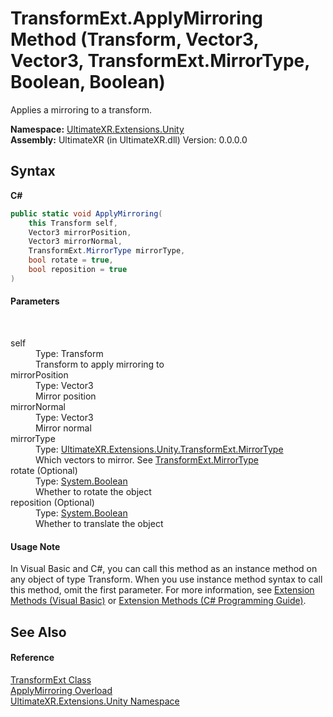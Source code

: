 # TransformExt.ApplyMirroring Method (Transform, Vector3, Vector3, TransformExt.MirrorType, Boolean, Boolean)
 

Applies a mirroring to a transform.

**Namespace:**&nbsp;<a href="N_UltimateXR_Extensions_Unity">UltimateXR.Extensions.Unity</a><br />**Assembly:**&nbsp;UltimateXR (in UltimateXR.dll) Version: 0.0.0.0

## Syntax

**C#**<br />
``` C#
public static void ApplyMirroring(
	this Transform self,
	Vector3 mirrorPosition,
	Vector3 mirrorNormal,
	TransformExt.MirrorType mirrorType,
	bool rotate = true,
	bool reposition = true
)
```


#### Parameters
&nbsp;<dl><dt>self</dt><dd>Type: Transform<br />Transform to apply mirroring to</dd><dt>mirrorPosition</dt><dd>Type: Vector3<br />Mirror position</dd><dt>mirrorNormal</dt><dd>Type: Vector3<br />Mirror normal</dd><dt>mirrorType</dt><dd>Type: <a href="T_UltimateXR_Extensions_Unity_TransformExt_MirrorType">UltimateXR.Extensions.Unity.TransformExt.MirrorType</a><br />Which vectors to mirror. See <a href="T_UltimateXR_Extensions_Unity_TransformExt_MirrorType">TransformExt.MirrorType</a></dd><dt>rotate (Optional)</dt><dd>Type: <a href="https://docs.microsoft.com/dotnet/api/system.boolean" target="_blank" rel="noopener noreferrer">System.Boolean</a><br />Whether to rotate the object</dd><dt>reposition (Optional)</dt><dd>Type: <a href="https://docs.microsoft.com/dotnet/api/system.boolean" target="_blank" rel="noopener noreferrer">System.Boolean</a><br />Whether to translate the object</dd></dl>

#### Usage Note
In Visual Basic and C#, you can call this method as an instance method on any object of type Transform. When you use instance method syntax to call this method, omit the first parameter. For more information, see <a href="https://docs.microsoft.com/dotnet/visual-basic/programming-guide/language-features/procedures/extension-methods" target="_blank" rel="noopener noreferrer">Extension Methods (Visual Basic)</a> or <a href="https://docs.microsoft.com/dotnet/csharp/programming-guide/classes-and-structs/extension-methods" target="_blank" rel="noopener noreferrer">Extension Methods (C# Programming Guide)</a>.

## See Also


#### Reference
<a href="T_UltimateXR_Extensions_Unity_TransformExt">TransformExt Class</a><br /><a href="Overload_UltimateXR_Extensions_Unity_TransformExt_ApplyMirroring">ApplyMirroring Overload</a><br /><a href="N_UltimateXR_Extensions_Unity">UltimateXR.Extensions.Unity Namespace</a><br />